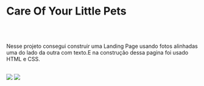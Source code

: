 <h1>Care Of Your Little Pets</h1>
<br>
<br>
<p>Nesse projeto consegui construir uma Landing Page usando fotos alinhadas uma do lado da outra com texto.E na construção dessa pagina foi usado HTML e CSS.</p>
<br>
<img src="https://github.com/stefanieSilvaOliveira/Primeiro-projeto-landing-page-Pet/assets/118211028/d0063ca5-dcc1-4718-b668-219fc516d4de"/img>
<img src="https://github.com/stefanieSilvaOliveira/Primeiro-projeto-landing-page-Pet/assets/118211028/7881742c-4522-46fd-8878-a4dd97776c6c"/img>
